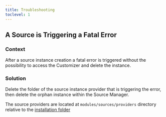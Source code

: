 ```yaml
---
title: Troubleshooting
toclevel: 1
---
```


## A Source is Triggering a Fatal Error

### Context

After a source instance creation a fatal error is triggered without the possibility to access the Customizer and delete the instance.

### Solution

Delete the folder of the source instance provider that is triggering the error, then delete the orphan instance within the Source Manager.

The source providers are located at `modules/sources/providers` directory relative to the [installation folder](/essentials-for-yootheme-pro/integration#installation)
